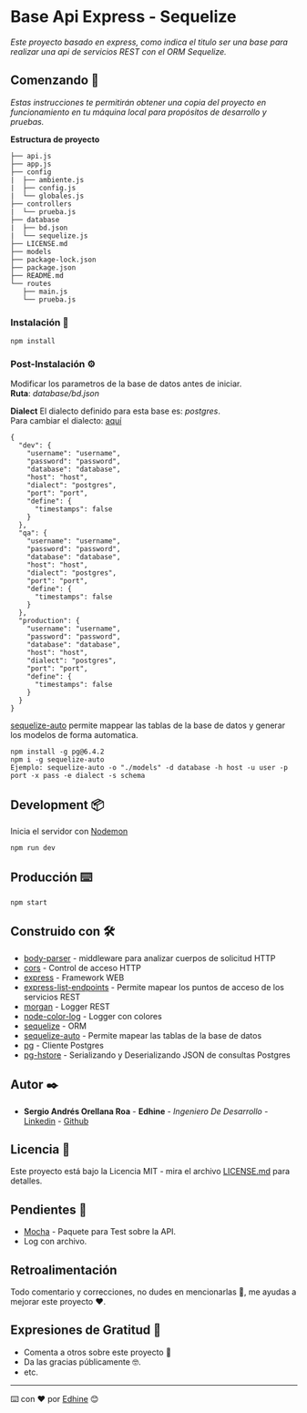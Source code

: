 # Base Api Express - Sequelize

_Este proyecto basado en express, como indica el titulo ser una base para realizar una api de servicios REST con el ORM Sequelize._

## Comenzando 🚀

_Estas instrucciones te permitirán obtener una copia del proyecto en funcionamiento en tu máquina local para propósitos de desarrollo y pruebas._

**Estructura de proyecto**

```
├── api.js
├── app.js
├── config
|  ├── ambiente.js
|  ├── config.js
|  └── globales.js
├── controllers
|  └── prueba.js
├── database
|  ├── bd.json
|  └── sequelize.js
├── LICENSE.md
├── models
├── package-lock.json
├── package.json
├── README.md
└── routes
   ├── main.js
   └── prueba.js
```

### Instalación 🔧

```
npm install
```

### Post-Instalación ⚙️

Modificar los parametros de la base de datos antes de iniciar. <br />
**Ruta**: *database/bd.json*

**Dialect**
El dialecto definido para esta base es: *postgres*. <br />
Para cambiar el dialecto: [aquí](https://sequelize.org/master/manual/getting-started.html)

```
{
  "dev": {
    "username": "username",
    "password": "password",
    "database": "database",
    "host": "host",
    "dialect": "postgres",
    "port": "port",
    "define": {
      "timestamps": false
    }
  },
  "qa": {
    "username": "username",
    "password": "password",
    "database": "database",
    "host": "host",
    "dialect": "postgres",
    "port": "port",
    "define": {
      "timestamps": false
    }
  },
  "production": {
    "username": "username",
    "password": "password",
    "database": "database",
    "host": "host",
    "dialect": "postgres",
    "port": "port",
    "define": {
      "timestamps": false
    }
  }
}
```

[sequelize-auto](https://github.com/sequelize/sequelize-auto) permite mappear las tablas de la base de datos y generar los modelos de forma automatica.

```
npm install -g pg@6.4.2
npm i -g sequelize-auto
Ejemplo: sequelize-auto -o "./models" -d database -h host -u user -p port -x pass -e dialect -s schema
```

## Development 📦

Inicia el servidor con [Nodemon](https://www.npmjs.com/package/nodemon)

```
npm run dev
```

## Producción ⌨️

```
npm start
```

## Construido con 🛠️

* [body-parser](https://www.npmjs.com/package/body-parser) - middleware para analizar cuerpos de solicitud HTTP
* [cors](https://www.npmjs.com/package/cors) - Control de acceso HTTP
* [express](https://www.npmjs.com/package/express) - Framework WEB
* [express-list-endpoints](https://www.npmjs.com/package/express-list-endpoints) - Permite mapear los puntos de acceso de los servicios REST
* [morgan](https://www.npmjs.com/package/morgan) - Logger REST
* [node-color-log](https://www.npmjs.com/package/node-color-log) - Logger con colores
* [sequelize](https://www.npmjs.com/package/sequelize) - ORM
* [sequelize-auto](https://github.com/sequelize/sequelize-auto) - Permite mapear las tablas de la base de datos
* [pg](https://www.npmjs.com/package/pg) - Cliente Postgres
* [pg-hstore](https://www.npmjs.com/package/pg-hstore) - Serializando y Deserializando JSON de consultas Postgres

## Autor ✒️

* **Sergio Andrés Orellana Roa** - **Edhine** - *Ingeniero De Desarrollo* - [Linkedin](https://www.linkedin.com/in/sergio-andres-orellana-roa/) - [Github](https://github.com/Edhine)

## Licencia 📄

Este proyecto está bajo la Licencia MIT - mira el archivo [LICENSE.md](LICENSE.md) para detalles.

## Pendientes 📌

* [Mocha](https://www.npmjs.com/package/mocha) - Paquete para Test sobre la API.
* Log con archivo.

## Retroalimentación

Todo comentario y correcciones, no dudes en mencionarlas 📢, me ayudas a mejorar este proyecto ❤.

## Expresiones de Gratitud 🎁

* Comenta a otros sobre este proyecto 📢
* Da las gracias públicamente 🤓.
* etc.

---
⌨️ con ❤️ por [Edhine](https://github.com/Edhine) 😊
